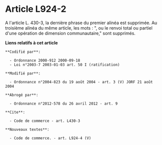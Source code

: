 # Article L924-2

A l'article L. 430-3, la dernière phrase du premier alinéa est supprimée. Au troisième alinéa du même article, les mots : ",
ou le renvoi total ou partiel d'une opération de dimension communautaire," sont supprimés.

**Liens relatifs à cet article**

	**Codifié par**:

	  - Ordonnance 2000-912 2000-09-18
	  - Loi n°2003-7 2003-01-03 art. 50 I (ratification)

	**Modifié par**:

	  - Ordonnance n°2004-823 du 19 août 2004 - art. 3 (V) JORF 21 août 2004

	**Abrogé par**:

	  - Ordonnance n°2012-578 du 26 avril 2012 - art. 9

	**Cite**:

	  - Code de commerce - art. L430-3

	**Nouveaux textes**:

	  - Code de commerce. - art. L924-4 (V)
